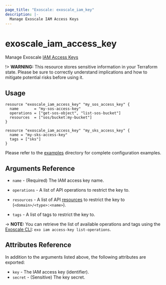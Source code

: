 ```yaml
---
page_title: "Exoscale: exoscale_iam_key"
description: |-
  Manage Exoscale IAM Access Keys
---
```


# exoscale\_iam\_access\_key

Manage Exoscale [IAM Access Keys](https://community.exoscale.com/documentation/iam/)

!> **WARNING:** This resource stores sensitive information in your Terraform state. Please be sure to correctly understand implications and how to mitigate potential risks before using it.


## Usage

```hcl
resource "exoscale_iam_access_key" "my_sos_access_key" {
  name       = "my-sos-access-key"
  operations = ["get-sos-object", "list-sos-bucket"]
  resources  = ["sos/bucket:my-bucket"]
}

resource "exoscale_iam_access_key" "my_sks_access_key" {
  name = "my-sks-access-key"
  tags = ["sks"]
}
```

Please refer to the [examples](https://github.com/exoscale/terraform-provider-exoscale/tree/master/examples/)
directory for complete configuration examples.


## Arguments Reference

[cli]: https://github.com/exoscale/cli/
[iam-resource]: https://community.exoscale.com/documentation/iam/quick-start/#restricting-api-access-keys-to-resources

* `name` - (Required) The IAM access key name.

* `operations` - A list of API operations to restrict the key to.
* `resources` - A list of API [resources][iam-resource] to restrict the key to (`<domain>/<type>:<name>`).
* `tags` - A list of tags to restrict the key to.

-> **NOTE:** You can retrieve the list of available operations and tags using the [Exoscale CLI][cli]: `exo iam access-key list-operations`.


## Attributes Reference

In addition to the arguments listed above, the following attributes are exported:

* `key` - The IAM access key (identifier).
* `secret` - (Sensitive) The key secret.
